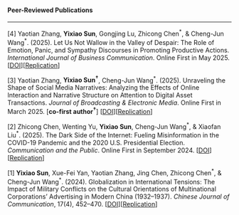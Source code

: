 #### **Peer-Reviewed Publications**

---

[4] Yaotian Zhang, **Yixiao Sun**, Gongjing Lu, Zhicong Chen<sup>\*</sup>, & Cheng-Jun Wang<sup>\*</sup>\. (2025). Let Us Not Wallow in the Valley of Despair: The Role of Emotion, Panic, and Sympathy Discourses in Promoting Productive Actions. _International Journal of Business Communication_. Online First in May 2025. [[DOI](https://doi.org/10.1177/23294884251333665)][[Replication](https://osf.io/sq4ja/)]

[3] Yaotian Zhang, **Yixiao Sun<sup>†</sup>**, Cheng-Jun Wang<sup>\*</sup>. (2025). Unraveling the Shape of Social Media Narratives: Analyzing the Effects of Online Interaction and Narrative Structure on Attention to Digital Asset Transactions. _Journal of Broadcasting & Electronic Media_. Online First in March 2025. [**co-first author<sup>†</sup>**] [[DOI](https://doi.org/10.1080/08838151.2025.2484347)][[Replication](https://osf.io/zhwxy/)]

[2] Zhicong Chen, Wenting Yu, **Yixiao Sun**, Cheng-Jun Wang<sup>\*</sup>, & Xiaofan Liu<sup>\*</sup>. (2025). The Dark Side of the Internet: Fueling Misinformation in the COVID-19 Pandemic and the 2020 U.S. Presidential Election. _Communication and the Public_. Online First in September 2024. [[DOI](https://doi.org/10.1177/20570473251323752)][[Replication](https://doi.org/10.17605/OSF.IO/9M78F)]

[1] **Yixiao Sun**, Xue-Fei Yan, Yaotian Zhang, Jing Chen, Zhicong Chen<sup>\*</sup>, & Cheng-Jun Wang<sup>\*</sup>. (2024). Globalization in International Tensions: The Impact of Military Conflicts on the Cultural Orientations of Multinational Corporations’ Advertising in Modern China (1932–1937). _Chinese Journal of Communication_, 17(4), 452–470. [[DOI](https://doi.org/10.1080/17544750.2024.2354698)][[Replication](https://doi.org/10.17605/OSF.IO/6S7AQ)]
